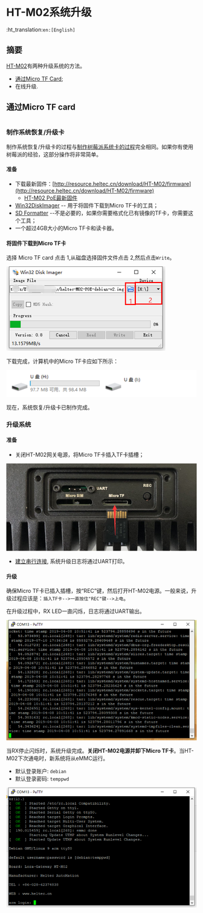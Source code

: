 # HT-M02系统升级
:ht_translation:`en:[English]`

## 摘要

[HT-M02](https://heltec.org/project/ht-m02/)有两种升级系统的方法。

- [通过Micro TF Card](#micro-tf-card);
- 在线升级.

## 通过Micro TF card

``` Warning:: 在升级过程中，不能切断HT-M02的电源，否则可能会对HT-M02网关造成永久性损坏。

```

### 制作系统恢复/升级卡

制作系统恢复/升级卡的过程与[制作树莓派系统卡的过程](https://projects.raspberrypi.org/en/projects/raspberry-pi-setting-up/2)完全相同。如果你有使用树莓派的经验，这部分操作将非常简单。

#### 准备

- 下载最新固件：[http://resource.heltec.cn/download/HT-M02/firmware](http://resource.heltec.cn/download/HT-M02/firmware)
  - [HT-M02 PoE最新固件](http://resource.heltec.cn/download/HT-M02/firmware/heltec-M02-POE-debian-v2.img)
- [Win32DiskImager](http://resource.heltec.cn/download/tools/Win32DiskImager.zip) -- 用于将固件下载到Micro TF卡的工具；
- [SD Formatter](http://resource.heltec.cn/download/tools/SD_Formatter.zip) --不是必要的，如果你需要格式化已有镜像的TF卡，你需要这个工具；
- 一个超过4GB大小的Micro TF卡和读卡器。

#### 将固件下载到Micro TF卡

选择 Micro TF card 点击 1,从磁盘选择固件文件点击 2,然后点击`Write`。

![](img/system_upgrade/01.png)

下载完成，计算机中的Micro TF卡应如下所示：

![](img/system_upgrade/02.png)

现在，系统恢复/升级卡已制作完成。

### 升级系统

#### 准备

- 关闭HT-M02网关电源，将Micro TF卡插入TF卡插槽；

![](img/system_upgrade/03.png)

- [建立串行连接](https://heltec-automation.readthedocs.io/zh_CN/latest/gateway/ht-m02/quick_start_poe.html#id6), 系统升级日志将通过UART打印。

#### 升级

确保Micro TF卡已插入插槽，按“REC”键，然后打开HT-M02电源。一般来说，升级过程应该是：`插入TF卡-->一直按住"REC"键-->上电`。

在升级过程中，RX LED一直闪烁，日志将通过UART输出。

![](img/system_upgrade/04.png)

当RX停止闪烁时，系统升级完成。**关闭HT-M02电源并卸下Micro TF卡**。当HT-M02下次通电时，新系统将从eMMC运行。

- 默认登录账户: `debian`
- 默认登录密码: `temppwd`

![](img/system_upgrade/05.png)

``` Tip:: 不要忘记卸下TF卡，否则下次开机时系统将自动从TF卡运行，系统将再次升级。

```

